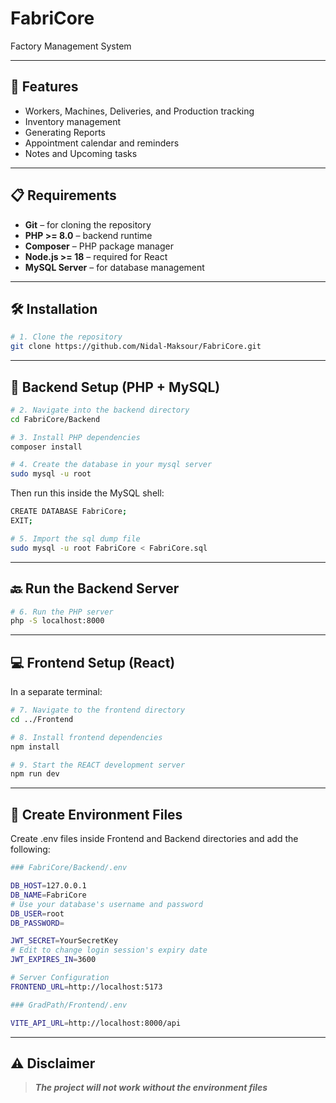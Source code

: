 # FabriCore

Factory Management System

---

## 🚀 Features

- Workers, Machines, Deliveries, and Production tracking
- Inventory management 
- Generating Reports
- Appointment calendar and reminders
- Notes and Upcoming tasks

---

## 📋 Requirements

- **Git** – for cloning the repository
- **PHP >= 8.0** – backend runtime
- **Composer** – PHP package manager
- **Node.js >= 18** – required for React
- **MySQL Server** – for database management

---

## 🛠️ Installation

```bash
# 1. Clone the repository
git clone https://github.com/Nidal-Maksour/FabriCore.git
```

---

## 📂 Backend Setup (PHP + MySQL)

```bash
# 2. Navigate into the backend directory
cd FabriCore/Backend

# 3. Install PHP dependencies
composer install

# 4. Create the database in your mysql server
sudo mysql -u root
```

Then run this inside the MySQL shell:

```bash
CREATE DATABASE FabriCore;
EXIT;
```

```bash
# 5. Import the sql dump file
sudo mysql -u root FabriCore < FabriCore.sql
```

---

## 🔙 Run the Backend Server

```bash
# 6. Run the PHP server
php -S localhost:8000
```

---

## 💻 Frontend Setup (React)

In a separate terminal:

```bash
# 7. Navigate to the frontend directory
cd ../Frontend

# 8. Install frontend dependencies
npm install

# 9. Start the REACT development server
npm run dev
```

---

## 🔐 Create Environment Files

Create .env files inside Frontend and Backend directories and add the following:

```bash
### FabriCore/Backend/.env

DB_HOST=127.0.0.1
DB_NAME=FabriCore
# Use your database's username and password
DB_USER=root
DB_PASSWORD=

JWT_SECRET=YourSecretKey
# Edit to change login session's expiry date
JWT_EXPIRES_IN=3600

# Server Configuration
FRONTEND_URL=http://localhost:5173
```

```bash
### GradPath/Frontend/.env

VITE_API_URL=http://localhost:8000/api
```

---

## ⚠️ Disclaimer

> **_The project will not work without the environment files_**

